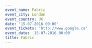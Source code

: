 ```yaml
---
event_name: Fabric
event_city: London
event_country: UK
date: '15-07-2016 00:00'
event_tickets: 'http://www.google.ca'
event_date: '15-07-2016 00:00'
title: Fabric
---
```


